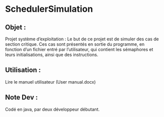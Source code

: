 # SchedulerSimulation
## Objet :
Projet système d’exploitation : Le but de ce projet est de simuler des cas de section critique. 
Ces cas sont présentés en sortie du programme,
en fonction d’un fichier entré par l’utilisateur,
qui contient les sémaphores et leurs initialisations,
ainsi que des instructions. 

## Utilisation :
Lire le manuel utilisateur (User manual.docx)

## Note Dev :
Codé en java, par deux développeur débutant.
